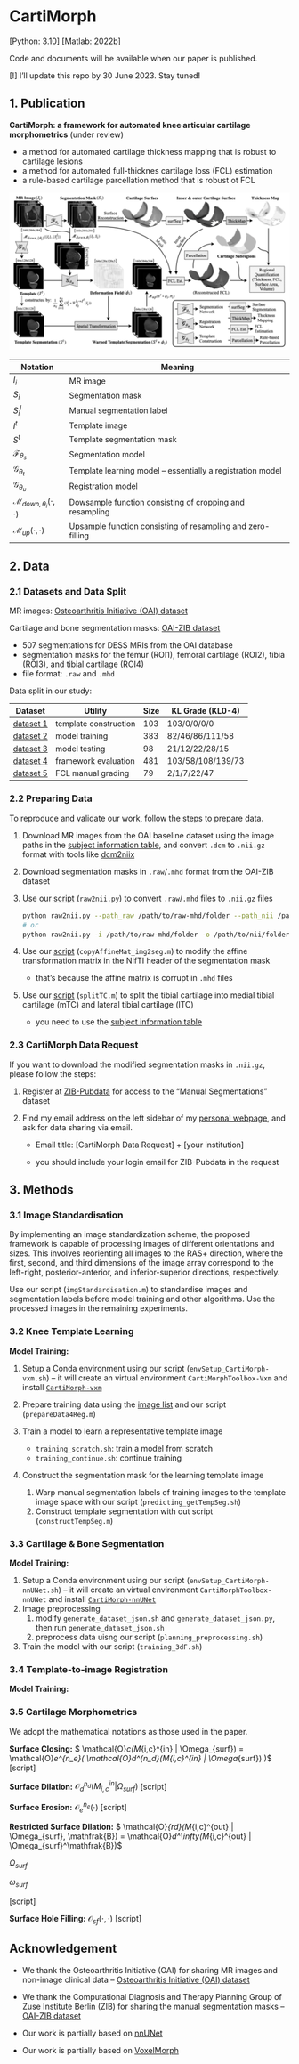# CartiMorph

[Python: 3.10] [Matlab: 2022b]

Code and documents will be available when our paper is published.

[!] I’ll update this repo by 30 June 2023. Stay tuned!



## 1. Publication

**CartiMorph: a framework for automated knee articular cartilage morphometrics** (under review)

- a method for automated cartilage thickness mapping that is robust to cartilage lesions
- a method for automated full-thicknes cartilage loss (FCL) estimation
- a rule-based cartilage parcellation method that is robust ot FCL

![paper-CartiMorph-bw](README.assets/paper-CartiMorph-bw.png)

| Notation                                     | Meaning                                                     |
| -------------------------------------------- | ----------------------------------------------------------- |
| $I_i$                                        | MR image                                                    |
| $S_i$                                        | Segmentation mask                                           |
| $S_i^l$                                      | Manual segmentation label                                   |
| $I^t$                                        | Template image                                              |
| $S^t$                                        | Template segmentation mask                                  |
| $\mathcal{F}_{\theta_s}$                     | Segmentation model                                          |
| $\mathcal{G}_{\theta_t}$                     | Template learning model – essentially a registration model  |
| $\mathcal{G}_{\theta_u}$                     | Registration model                                          |
| $\mathcal{M}_{down, \theta_i}(\cdot, \cdot)$ | Dowsample function consisting of cropping and resampling    |
| $\mathcal{M}_{up}(\cdot, \cdot)$             | Upsample function consisting of resampling and zero-filling |



## 2. Data

### 2.1 Datasets and Data Split

MR images: [Osteoarthritis Initiative (OAI) dataset](https://nda.nih.gov/oai/)

Cartilage and bone segmentation masks: [OAI-ZIB dataset](https://pubdata.zib.de)

- 507 segmentations for DESS MRIs from the OAI database
- segmentation masks for the femur (ROI1), femoral cartilage (ROI2), tibia (ROI3), and tibial cartilage (ROI4)
- file format: `.raw` and `.mhd`

Data split in our study: 

| Dataset                                                      | Utility               | Size | KL Grade (KL0-4)  |
| ------------------------------------------------------------ | --------------------- | ---- | ----------------- |
| [dataset 1](https://github.com/YongchengYAO/CartiMorph/blob/main/Dataset/OAIZIB/CartiMorph_dataset1.xlsx) | template construction | 103  | 103/0/0/0/0       |
| [dataset 2](https://github.com/YongchengYAO/CartiMorph/blob/main/Dataset/OAIZIB/CartiMorph_dataset2.xlsx) | model training        | 383  | 82/46/86/111/58   |
| [dataset 3](https://github.com/YongchengYAO/CartiMorph/blob/main/Dataset/OAIZIB/CartiMorph_dataset3.xlsx) | model testing         | 98   | 21/12/22/28/15    |
| [dataset 4](https://github.com/YongchengYAO/CartiMorph/blob/main/Dataset/OAIZIB/CartiMorph_dataset4.xlsx) | framework evaluation  | 481  | 103/58/108/139/73 |
| [dataset 5](https://github.com/YongchengYAO/CartiMorph/blob/main/Dataset/OAIZIB/CartiMorph_dataset5.xlsx) | FCL manual grading    | 79   | 2/1/7/22/47       |

### 2.2 Preparing Data

To reproduce and validate our work, follow the steps to prepare data.

1. Download MR images from the OAI baseline dataset using the image paths in the [subject information table](https://github.com/YongchengYAO/CartiMorph/blob/main/Dataset/OAIZIB/OAIZIB_subject_info.xlsx), and convert `.dcm` to `.nii.gz` format with tools like [dcm2niix](https://github.com/rordenlab/dcm2niix)

2. Download segmentation masks in `.raw`/`.mhd` format from the OAI-ZIB dataset

3. Use our [script](https://github.com/YongchengYAO/CartiMorph/blob/main/Scripts/data/raw2nii.py) (`raw2nii.py`) to convert `.raw`/`.mhd` files to `.nii.gz` files

   ```bash
   python raw2nii.py --path_raw /path/to/raw-mhd/folder --path_nii /path/to/nii/folder
   # or
   python raw2nii.py -i /path/to/raw-mhd/folder -o /path/to/nii/folder
   ```

4. Use our [script](https://github.com/YongchengYAO/CartiMorph/blob/main/Scripts/data/copyAffineMat_img2seg.m) (`copyAffineMat_img2seg.m`) to modify the affine transformation matrix in the NIfTI header of the segmentation mask 

   - that’s because the affine matrix is corrupt in `.mhd` files

5. Use our [script](https://github.com/YongchengYAO/CartiMorph/blob/main/Scripts/data/splitTC.m) (`splitTC.m`) to split the tibial cartilage into medial tibial cartilage (mTC) and lateral tibial cartilage (lTC)

   - you need to use the [subject information table](https://github.com/YongchengYAO/CartiMorph/blob/main/Dataset/OAIZIB/OAIZIB_subject_info.xlsx)

### 2.3 CartiMorph Data Request

If you want to download the modified segmentation masks in `.nii.gz`, please follow the steps:

1. Register at [ZIB-Pubdata](https://pubdata.zib.de) for access to the “Manual Segmentations” dataset

2. Find my email address on the left sidebar of my [personal webpage](https://yongchengyao.github.io), and ask for data sharing via email.

   - Email title: [CartiMorph Data Request] + [your institution]

   - you should include your login email for ZIB-Pubdata in the request

     

## 3. Methods

### 3.1 Image Standardisation

By implementing an image standardization scheme, the proposed framework is capable of processing images of different orientations and sizes. This involves reorienting all images to the RAS+ direction, where the first, second, and third dimensions of the image array correspond to the left-right, posterior-anterior, and inferior-superior directions, respectively.

Use our script (`imgStandardisation.m`) to standardise images and segmentation labels before model training and other algorithms. Use the processed images in the remaining experiments.



### 3.2 Knee Template Learning

**Model Training:**

1. Setup a Conda environment using our script (`envSetup_CartiMorph-vxm.sh`) – it will create an virtual environment `CartiMorphToolbox-Vxm` and install [`CartiMorph-vxm`](https://github.com/YongchengYAO/CartiMorph-vxm)

2. Prepare training data using the [image list](https://github.com/YongchengYAO/CartiMorph/blob/main/Dataset/OAIZIB/CartiMorph_dataset1.xlsx) and our script (`prepareData4Reg.m`)

3. Train a model to learn a representative template image

   - `training_scratch.sh`: train a model from scratch
   - `training_continue.sh`: continue training

4. Construct the segmentation mask for the learning template image

   1. Warp manual segmentation labels of training images to the template image space with our script (`predicting_getTempSeg.sh`)
   2. Construct template segmentation with out script (`constructTempSeg.m`)

   

### 3.3 Cartilage & Bone Segmentation

**Model Training:**

1. Setup a Conda environment using our script (`envSetup_CartiMorph-nnUNet.sh`) – it will create an virtual environment `CartiMorphToolbox-nnUNet` and install [`CartiMorph-nnUNet`](https://github.com/YongchengYAO/CartiMorph-nnUNet)
2. Image preprocessing
   1. modify `generate_dataset_json.sh` and `generate_dataset_json.py`, then run `generate_dataset_json.sh`
   2. preprocess data uisng our script (`planning_preprocessing.sh`)
3. Train the model with our script (`training_3dF.sh`)



### 3.4 Template-to-image Registration

**Model Training:**



### 3.5 Cartilage Morphometrics

We adopt the mathematical notations as those used in the paper.

**Surface Closing:**     $ \mathcal{O}_c(M_{i,c}^{in} | \Omega_{surf}) = \mathcal{O}_e^{n_e}( \mathcal{O}_d^{n_d}(M_{i,c}^{in} | \Omega_{surf}) )$     [script]

**Surface Dilation:**     $\mathcal{O}_d^{n_d}(M_{i,c}^{in} | \Omega_{surf})$    [script]

**Surface Erosion:**     $\mathcal{O}_e^{n_e}(\cdot)$    [script]

**Restricted Surface Dilation:**     $ \mathcal{O}_{rd}(M_{i,c}^{out} | \Omega_{surf}, \mathfrak{B}) = \mathcal{O}_d^\infty(M_{i,c}^{out} | \Omega_{surf}^\mathfrak{B})$     

$\Omega_{surf}$

$\omega_{surf}$

 [script]

**Surface Hole Filling:**     $\mathcal{O}_{sf}(\cdot , \cdot)$      [script]





## Acknowledgement

- We thank the Osteoarthritis Initiative (OAI) for sharing MR images and non-image clinical data –  [Osteoarthritis Initiative (OAI) dataset](https://nda.nih.gov/oai/)
- We thank the Computational Diagnosis and Therapy Planning Group of Zuse Institute Berlin (ZIB) for sharing the manual segmentation masks –  [OAI-ZIB dataset](https://pubdata.zib.de)

- Our work is partially based on [nnUNet](https://github.com/MIC-DKFZ/nnUNet)
- Our work is partially based on [VoxelMorph](https://github.com/voxelmorph/voxelmorph)

